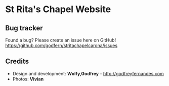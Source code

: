 St Rita's Chapel Website 
=============

Bug tracker
-----------

Found a bug? Please create an issue here on GitHub! 
https://github.com/godfern/stritachapelcarona/issues



Credits
-------
* Design and development: **Wolfy,Godfrey** - http://godfreyfernandes.com
* Photos: **Vivian**
